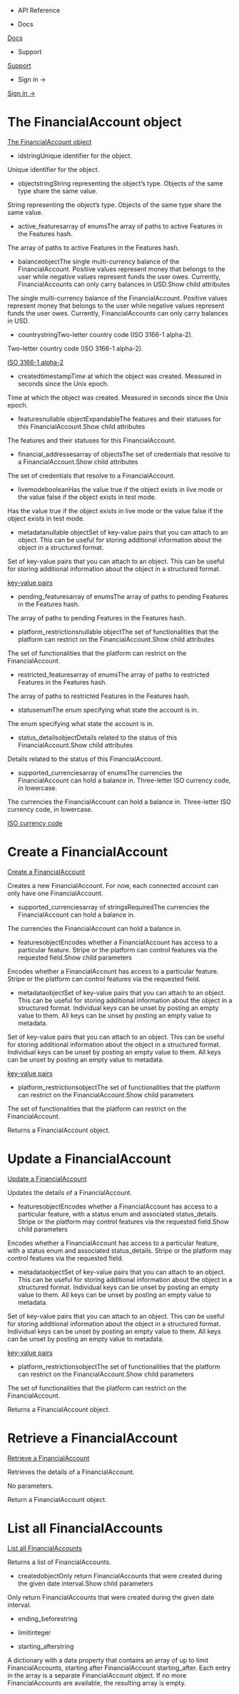 - API Reference

- Docs

[Docs](/)

- Support

[Support](https://support.stripe.com)

- Sign in →

[Sign in →](https://dashboard.stripe.com/login)

# The FinancialAccount object

[The FinancialAccount object](/api/treasury/financial_accounts/object)

- idstringUnique identifier for the object.

Unique identifier for the object.

- objectstringString representing the object’s type. Objects of the same type share the same value.

String representing the object’s type. Objects of the same type share the same value.

- active_featuresarray of enumsThe array of paths to active Features in the Features hash.

The array of paths to active Features in the Features hash.

- balanceobjectThe single multi-currency balance of the FinancialAccount. Positive values represent money that belongs to the user while negative values represent funds the user owes. Currently, FinancialAccounts can only carry balances in USD.Show child attributes

The single multi-currency balance of the FinancialAccount. Positive values represent money that belongs to the user while negative values represent funds the user owes. Currently, FinancialAccounts can only carry balances in USD.

- countrystringTwo-letter country code (ISO 3166-1 alpha-2).

Two-letter country code (ISO 3166-1 alpha-2).

[ISO 3166-1 alpha-2](https://en.wikipedia.org/wiki/ISO_3166-1_alpha-2)

- createdtimestampTime at which the object was created. Measured in seconds since the Unix epoch.

Time at which the object was created. Measured in seconds since the Unix epoch.

- featuresnullable objectExpandableThe features and their statuses for this FinancialAccount.Show child attributes

The features and their statuses for this FinancialAccount.

- financial_addressesarray of objectsThe set of credentials that resolve to a FinancialAccount.Show child attributes

The set of credentials that resolve to a FinancialAccount.

- livemodebooleanHas the value true if the object exists in live mode or the value false if the object exists in test mode.

Has the value true if the object exists in live mode or the value false if the object exists in test mode.

- metadatanullable objectSet of key-value pairs that you can attach to an object. This can be useful for storing additional information about the object in a structured format.

Set of key-value pairs that you can attach to an object. This can be useful for storing additional information about the object in a structured format.

[key-value pairs](/api/metadata)

- pending_featuresarray of enumsThe array of paths to pending Features in the Features hash.

The array of paths to pending Features in the Features hash.

- platform_restrictionsnullable objectThe set of functionalities that the platform can restrict on the FinancialAccount.Show child attributes

The set of functionalities that the platform can restrict on the FinancialAccount.

- restricted_featuresarray of enumsThe array of paths to restricted Features in the Features hash.

The array of paths to restricted Features in the Features hash.

- statusenumThe enum specifying what state the account is in.

The enum specifying what state the account is in.

- status_detailsobjectDetails related to the status of this FinancialAccount.Show child attributes

Details related to the status of this FinancialAccount.

- supported_currenciesarray of enumsThe currencies the FinancialAccount can hold a balance in. Three-letter ISO currency code, in lowercase.

The currencies the FinancialAccount can hold a balance in. Three-letter ISO currency code, in lowercase.

[ISO currency code](https://www.iso.org/iso-4217-currency-codes.html)

# Create a FinancialAccount

[Create a FinancialAccount](/api/treasury/financial_accounts/create)

Creates a new FinancialAccount. For now, each connected account can only have one FinancialAccount.

- supported_currenciesarray of stringsRequiredThe currencies the FinancialAccount can hold a balance in.

The currencies the FinancialAccount can hold a balance in.

- featuresobjectEncodes whether a FinancialAccount has access to a particular feature. Stripe or the platform can control features via the requested field.Show child parameters

Encodes whether a FinancialAccount has access to a particular feature. Stripe or the platform can control features via the requested field.

- metadataobjectSet of key-value pairs that you can attach to an object. This can be useful for storing additional information about the object in a structured format. Individual keys can be unset by posting an empty value to them. All keys can be unset by posting an empty value to metadata.

Set of key-value pairs that you can attach to an object. This can be useful for storing additional information about the object in a structured format. Individual keys can be unset by posting an empty value to them. All keys can be unset by posting an empty value to metadata.

[key-value pairs](/api/metadata)

- platform_restrictionsobjectThe set of functionalities that the platform can restrict on the FinancialAccount.Show child parameters

The set of functionalities that the platform can restrict on the FinancialAccount.

Returns a FinancialAccount object.

# Update a FinancialAccount

[Update a FinancialAccount](/api/treasury/financial_accounts/update)

Updates the details of a FinancialAccount.

- featuresobjectEncodes whether a FinancialAccount has access to a particular feature, with a status enum and associated status_details. Stripe or the platform may control features via the requested field.Show child parameters

Encodes whether a FinancialAccount has access to a particular feature, with a status enum and associated status_details. Stripe or the platform may control features via the requested field.

- metadataobjectSet of key-value pairs that you can attach to an object. This can be useful for storing additional information about the object in a structured format. Individual keys can be unset by posting an empty value to them. All keys can be unset by posting an empty value to metadata.

Set of key-value pairs that you can attach to an object. This can be useful for storing additional information about the object in a structured format. Individual keys can be unset by posting an empty value to them. All keys can be unset by posting an empty value to metadata.

[key-value pairs](/api/metadata)

- platform_restrictionsobjectThe set of functionalities that the platform can restrict on the FinancialAccount.Show child parameters

The set of functionalities that the platform can restrict on the FinancialAccount.

Returns a FinancialAccount object.

# Retrieve a FinancialAccount

[Retrieve a FinancialAccount](/api/treasury/financial_accounts/retrieve)

Retrieves the details of a FinancialAccount.

No parameters.

Return a FinancialAccount object.

# List all FinancialAccounts

[List all FinancialAccounts](/api/treasury/financial_accounts/list)

Returns a list of FinancialAccounts.

- createdobjectOnly return FinancialAccounts that were created during the given date interval.Show child parameters

Only return FinancialAccounts that were created during the given date interval.

- ending_beforestring

- limitinteger

- starting_afterstring

A dictionary with a data property that contains an array of up to limit FinancialAccounts, starting after FinancialAccount starting_after. Each entry in the array is a separate FinancialAccount object. If no more FinancialAccounts are available, the resulting array is empty.
